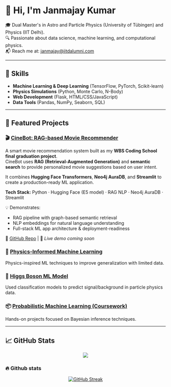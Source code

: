 # 👋 Hi, I'm Janmajay Kumar

🎓 Dual Master's in Astro and Particle Physics (University of Tübingen) and Physics (IIT Delhi).  
🔍 Passionate about data science, machine learning, and computational physics.  
📬 Reach me at: janmajay@iitdalumni.com

---

## 🚀 Skills
- **Machine Learning & Deep Learning** (TensorFlow, PyTorch, Scikit-learn)
- **Physics Simulations** (Python, Monte Carlo, N-Body)
- **Web Development** (Flask, HTML/CSS/JavaScript)
- **Data Tools** (Pandas, NumPy, Seaborn, SQL)

---

## 💼 Featured Projects
### 🎬 [CineBot: RAG-based Movie Recommender](https://github.com/QED137/CineBot)

A smart movie recommendation system built as my **WBS Coding School final graduation project**.  
CineBot uses **RAG (Retrieval-Augmented Generation)** and **semantic search** to provide personalized movie suggestions based on user intent.

It combines **Hugging Face Transformers**, **Neo4j AuraDB**, and **Streamlit** to create a production-ready ML application.

**Tech Stack:** Python · Hugging Face (E5 model) · RAG NLP · Neo4j AuraDB · Streamlit

💡 Demonstrates:
- RAG pipeline with graph-based semantic retrieval
- NLP embeddings for natural language understanding
- Full-stack ML app architecture & deployment-readiness

🔗 [GitHub Repo](https://github.com/QED137/CineBot) | 🎥 *Live demo coming soon*



### 🧠 [Physics-Informed Machine Learning](https://github.com/QED137/PIML)
Physics-inspired ML techniques to improve generalization with limited data.

### 🔭 [Higgs Boson ML Model](https://github.com/QED137/HiggsBosonML)
Used classification models to predict signal/background in particle physics data.
<!--
### 🌐 [Full-Stack Job Board App](https://github.com/QED137/FlaskOnReplit)
Flask app with MySQL backend for job search and applications.  
🔗 [Live Demo](https://web-development-with-flask.onrender.com/)
-->
### 📦 [Probabilistic Machine Learning (Coursework)](https://github.com/QED137/Probabilistic-Machine-Learning)
Hands-on projects focused on Bayesian inference techniques.

---

## 📈 GitHub Stats

<p align="center">
  <img src="https://github-readme-streak-stats.herokuapp.com?user=QED137&theme=solarized-dark&border_radius=6" />
</p>


### :fire: Github stats
<div align="center">
<a href="https://git.io/streak-stats"><img src="https://github-readme-streak-stats.herokuapp.com?user=QED137&theme=solarized-dark&border_radius=6&card_width=700&card_height=200" alt="GitHub Streak" /></a>
</div>

  

